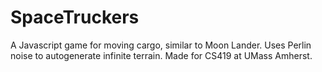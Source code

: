 # SpaceTruckers
A Javascript game for moving cargo, similar to Moon Lander.  Uses Perlin noise to autogenerate infinite terrain.  Made for CS419 at UMass Amherst.


